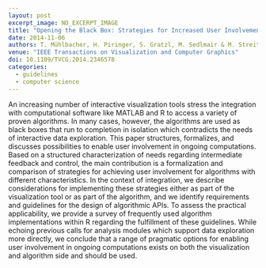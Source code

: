 ```yaml
---
layout: post
excerpt_image: NO_EXCERPT_IMAGE
title: "Opening the Black Box: Strategies for Increased User Involvement in Existing Algorithm Implementations"
date: 2014-11-06
authors: T. Mühlbacher, H. Piringer, S. Gratzl, M. Sedlmair & M. Streit
venue: "IEEE Transactions on Visualization and Computer Graphics"
doi: 10.1109/TVCG.2014.2346578
categories:
  - guidelines
  - computer science
---
```

An increasing number of interactive visualization tools stress the integration with computational software like MATLAB and R to access a variety of proven algorithms. In many cases, however, the algorithms are used as black boxes that run to completion in isolation which contradicts the needs of interactive data exploration. This paper structures, formalizes, and discusses possibilities to enable user involvement in ongoing computations. Based on a structured characterization of needs regarding intermediate feedback and control, the main contribution is a formalization and comparison of strategies for achieving user involvement for algorithms with different characteristics. In the context of integration, we describe considerations for implementing these strategies either as part of the visualization tool or as part of the algorithm, and we identify requirements and guidelines for the design of algorithmic APIs. To assess the practical applicability, we provide a survey of frequently used algorithm implementations within R regarding the fulfillment of these guidelines. While echoing previous calls for analysis modules which support data exploration more directly, we conclude that a range of pragmatic options for enabling user involvement in ongoing computations exists on both the visualization and algorithm side and should be used.
